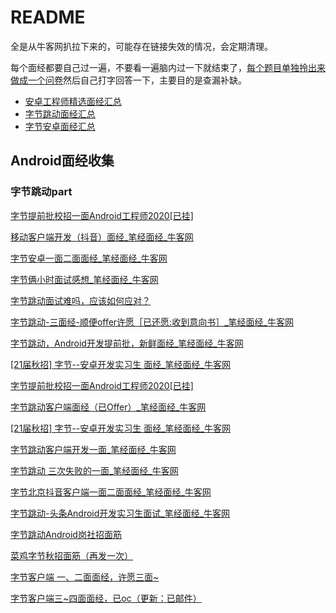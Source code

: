 # README

全是从牛客网扒拉下来的，可能存在链接失效的情况，会定期清理。

每个面经都要自己过一遍，不要看一遍脑内过一下就结束了，[每个题目单独拎出来做成一个问卷](http://127.0.0.1:8000/%E9%9D%A2%E7%BB%8F/%E6%A8%A1%E6%8B%9F%E9%9D%A2%E8%AF%95/Interview%201/)然后自己打字回答一下，主要目的是查漏补缺。

- [安卓工程师精选面经汇总](https://www.nowcoder.com/discuss/experience?tagId=642)
- [字节跳动面经汇总](https://www.nowcoder.com/community/665)
- [字节安卓面经汇总](https://www.nowcoder.com/discuss/tag/665?type=2&expTag=4)

## Android面经收集

### 字节跳动part

[字节提前批校招一面Android工程师2020[已挂]](https://www.nowcoder.com/discuss/441197)

[移动客户端开发（抖音）面经_笔经面经_牛客网](https://www.nowcoder.com/discuss/439455)

[字节安卓一面二面面经_笔经面经_牛客网](https://www.nowcoder.com/discuss/436464)

[字节俩小时面试感想_笔经面经_牛客网](https://www.nowcoder.com/discuss/436447)

[字节跳动面试难吗，应该如何应对？](https://www.zhihu.com/question/339135205/answer/1272123788)

[字节跳动-三面经-顺便offer许愿［已还愿:收到意向书］_笔经面经_牛客网](https://www.nowcoder.com/discuss/236298)

[字节跳动，Android开发提前批，新鲜面经_笔经面经_牛客网](https://www.nowcoder.com/discuss/204840?from=zhnkw)

[[21届秋招] 字节--安卓开发实习生 面经_笔经面经_牛客网](https://www.nowcoder.com/discuss/442244)

[字节提前批校招一面Android工程师2020[已挂]](https://www.nowcoder.com/discuss/441197)

[字节跳动客户端面经（已Offer）_笔经面经_牛客网](https://www.nowcoder.com/discuss/427194)

[[21届秋招] 字节--安卓开发实习生 面经_笔经面经_牛客网](https://www.nowcoder.com/discuss/442244)

[字节跳动客户端开发一面_笔经面经_牛客网](https://www.nowcoder.com/discuss/413434?type=2&order=0&pos=7&page=1&channel=666&source_id=discuss_tag)

[字节跳动 三次失败的一面_笔经面经_牛客网](https://www.nowcoder.com/discuss/363141?type=2&order=0&pos=9&page=1&channel=666&source_id=discuss_tag)

[字节北京抖音客户端一面二面面经_笔经面经_牛客网](https://www.nowcoder.com/discuss/447803)

[字节跳动-头条Android开发实习生面试_笔经面经_牛客网](https://www.nowcoder.com/discuss/447139)

[字节跳动Android岗社招面筋](https://www.nowcoder.com/discuss/446973)

[菜鸡字节秋招面筋（再发一次）](https://www.nowcoder.com/discuss/446594)

[字节客户端 一、二面面经，许愿三面~](https://www.nowcoder.com/discuss/424853)

[字节客户端三~四面面经，已oc（更新：已邮件）](https://www.nowcoder.com/discuss/432053)

